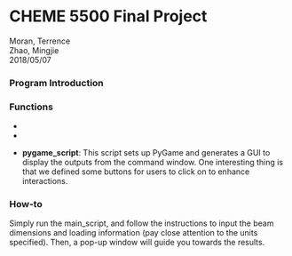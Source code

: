 # CHEME 5500 Final Project
Moran, Terrence   
Zhao, Mingjie   
2018/05/07   

### Program Introduction





### Functions
-

-

- **pygame_script**:
This script sets up PyGame and generates a GUI to display the outputs from the command window. One interesting thing is that we defined some buttons for users to click on to enhance interactions. 


### How-to
Simply run the main_script, and follow the instructions to input the beam dimensions and loading information (pay close attention to the units specified). Then, a pop-up window will guide you towards the results. 
